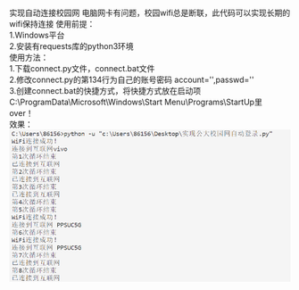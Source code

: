 # 
实现自动连接校园网
电脑网卡有问题，校园wifi总是断联，此代码可以实现长期的wifi保持连接
使用前提：  
1.Windows平台  
2.安装有requests库的python3环境  
使用方法：  
1.下载connect.py文件，connect.bat文件  
2.修改connect.py的第134行为自己的账号密码 account='',passwd=''  
3.创建connect.bat的快捷方式，将快捷方式放在启动项C:\ProgramData\Microsoft\Windows\Start Menu\Programs\StartUp里  
over！  
效果：  
![效果图](https://github.com/123yonghu/PPSUC/blob/main/%E6%95%88%E6%9E%9C%E5%9B%BE.png)
